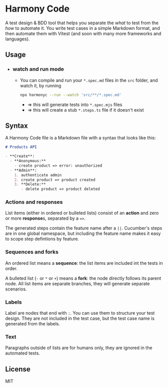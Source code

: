 # Harmony Code

A test design & BDD tool that helps you separate the _what_ to test from the _how_ to automate it. You write test cases in a simple Markdown format, and then automate them with Vitest (and soon with many more frameworks and languages).

## Usage

- ### watch and run mode

  - You can compile and run your `*.spec.md` files in the `src` folder, and watch it, by running

    ```bash script
    npx harmonyc --run --watch 'src/**/*.spec.md'
    ```

    - => this will generate tests into `*.spec.mjs` files
    - => this will create a stub `*.steps.ts` file if it doesn't exist

## Syntax

A Harmony Code file is a Markdown file with a syntax that looks like this:

```markdown
# Products API

- **Create**:
  - **Anonymous:**
    - create product => error: unauthorized
  - **Admin**:
    1. authenticate admin
    2. create product => product created
    3. **Delete:**
       - delete product => product deleted
```

### Actions and responses

List items (either in ordered or bulleted lists) consist of an **action** and zero or more **response**s, separated by a `=>`.

The generated steps contain the feature name after a `||`. Cucumber's steps are in one global namespace, but including the feature name makes it easy to scope step defintions by feature.

### Sequences and forks

An ordered list means a **sequence**: the list items are included int the tests in order.

A bulleted list (`-` or `*` or `+`) means a **fork**: the node directly follows its parent node. All list items are separate branches, they will generate separate scenarios.

### Labels

Label are nodes that end with `:`. You can use them to structure your test design.
They are not included in the test case, but the test case name is generated from the labels.

### Text

Paragraphs outside of lists are for humans only, they are ignored in the automated tests.

## License

MIT
